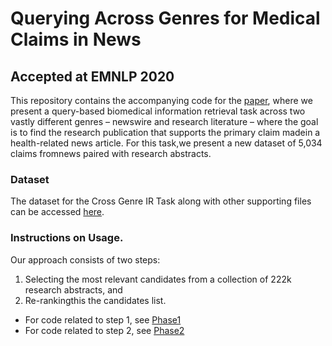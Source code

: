 # Querying Across Genres for Medical Claims in News
## Accepted at EMNLP 2020

This repository contains the accompanying code for the [paper](), where we present a query-based biomedical information retrieval task across two vastly different genres – newswire and research literature – where the goal is to find the research publication that supports the primary claim madein a health-related news article. For this task,we present a new dataset of 5,034 claims fromnews paired with research abstracts.

### Dataset

The dataset for the Cross Genre IR Task along with other supporting files can be accessed [here](https://drive.google.com/drive/folders/1PFfwaBehlQP6T-q6QwJYVtj7RACVzwtL?usp=sharing).

### Instructions on Usage.

Our approach consists of two steps:  
1. Selecting the most relevant candidates from a collection of 222k research abstracts, and  
2. Re-rankingthis the candidates list.

- For code related to step 1, see [Phase1](Phase1/)
- For code related to step 2, see [Phase2](Phase2/)
